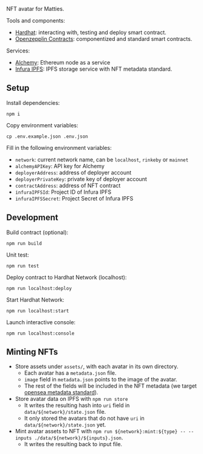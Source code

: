 NFT avatar for Matties.

Tools and components:

- [Hardhat](https://hardhat.org/): interacting with, testing and deploy smart contract.
- [Openzepplin Contracts](https://github.com/OpenZeppelin/openzeppelin-contracts): componentized and standard smart contracts.

Services:

- [Alchemy](https://www.alchemy.com/): Ethereum node as a service
- [Infura IPFS](https://infura.io/product/ipfs): IPFS storage service with NFT metadata standard.

## Setup

Install dependencies:

```
npm i
```

Copy environment variables:

```
cp .env.example.json .env.json
```

Fill in the following environment variables:

- `network`: current network name, can be `localhost`, `rinkeby` or `mainnet`
- `alchemyAPIKey`: API key for Alchemy
- `deployerAddress`: address of deployer account
- `deployerPrivateKey`: private key of deployer account
- `contractAddress`: address of NFT contract
- `infuraIPFSId`: Project ID of Infura IPFS
- `infuraIPFSSecret`: Project Secret of Infura IPFS

## Development

Build contract (optional):

```
npm run build
```

Unit test:

```
npm run test
```

Deploy contract to Hardhat Network (localhost):

```
npm run localhost:deploy
```

Start Hardhat Network:

```
npm run localhost:start
```

Launch interactive console:

```
npm run localhost:console
```

## Minting NFTs

- Store assets under `assets/`, with each avatar in its own directory.
  - Each avatar has a `metadata.json` file.
  - `image` field in `metadata.json` points to the image of the avatar.
  - The rest of the fields will be included in the NFT metadata (we target [opensea metadata standard](https://docs.opensea.io/docs/metadata-standards)).
- Store avatar data on IPFS with `npm run store`
  - It writes the resulting hash into `uri` field in `data/${network}/state.json` file.
  - It only stored the avatars that do not have `uri` in `data/${network}/state.json` yet.
- Mint avatar assets to NFT with `npm run ${network}:mint:${type} -- --inputs ./data/${network}/${inputs}.json`.
  - It writes the resulting back to input file.
